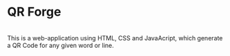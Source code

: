 <h1>QR Forge</h1><br>
This is a web-application using HTML, CSS and JavaAcript, which generate a QR Code for any given word or line.
